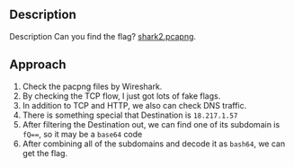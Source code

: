 ## Description
Description
Can you find the flag? [shark2.pcapng](https://mercury.picoctf.net/static/75300327ce3b9f252e9b8911997c8b0a/shark2.pcapng).

## Approach
1. Check the pacpng files by Wireshark.
2. By checking the TCP flow, I just got lots of fake flags. 
2. In addition to TCP and HTTP, we also can check DNS traffic.
3. There is something special that Destination is `18.217.1.57`
4. After filtering the Destination out, we can find one of its subdomain is  `fQ==`, so it may be a `base64` code
5. After combining all of the subdomains and decode it as `bash64`, we can get the flag.